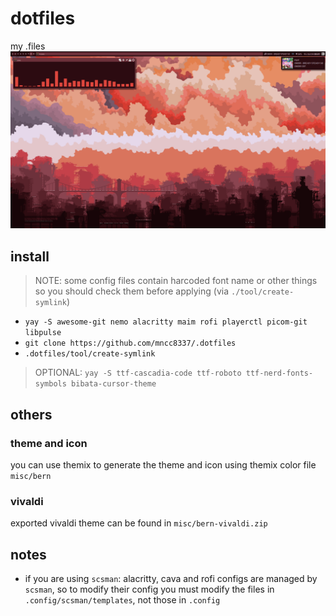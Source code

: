 # dotfiles
my .files
![ps](access/2024-10-04_00-01-39.png)
## install
> NOTE:
> some config files contain harcoded font name or other things so you should check them before applying (via `./tool/create-symlink`)
- `yay -S awesome-git nemo alacritty maim rofi playerctl picom-git libpulse`
- `git clone https://github.com/mncc8337/.dotfiles`
- `.dotfiles/tool/create-symlink`
> OPTIONAL:
> `yay -S ttf-cascadia-code ttf-roboto ttf-nerd-fonts-symbols bibata-cursor-theme`
## others
### theme and icon
you can use themix to generate the theme and icon using themix color file `misc/bern`
### vivaldi
exported vivaldi theme can be found in `misc/bern-vivaldi.zip`
## notes
- if you are using `scsman`: alacritty, cava and rofi configs are managed by `scsman`, so to modify their config you must modify the files in `.config/scsman/templates`, not those in `.config`
